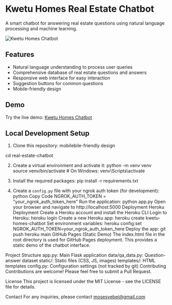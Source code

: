 # Kwetu Homes Real Estate Chatbot

A smart chatbot for answering real estate questions using natural language processing and machine learning.

![Kwetu Homes Chatbot](static/images/screenshot.png)

## Features

- Natural language understanding to process user queries
- Comprehensive database of real estate questions and answers
- Responsive web interface for easy interaction
- Suggestion buttons for common questions
- Mobile-friendly design

## Demo

Try the live demo: [Kwetu Homes Chatbot](https://moses-y.github.io/real-estate-chatbot)

## Local Development Setup

1. Clone this repository:
mobilebile-friendly design


cd real-estate-chatbot


2. Create a virtual environment and activate it:
python -m venv venv
source venv/bin/activate # On Windows: venv\Scripts\activate


3. Install the required packages:
pip install -r requirements.txt


4. Create a `config.py` file with your ngrok auth token (for development):
python
Copy Code
NGROK_AUTH_TOKEN = "your_ngrok_auth_token_here"
Run the application:
python app.py
Open your browser and navigate to http://localhost:5000
Deployment
Heroku Deployment
Create a Heroku account and install the Heroku CLI
Login to Heroku:
heroku login
Create a new Heroku app:
heroku create kwetu-homes-chatbot
Set environment variables:
heroku config:set NGROK_AUTH_TOKEN=your_ngrok_auth_token_here
Deploy the app:
git push heroku main
GitHub Pages (Static Demo)
The index.html file in the root directory is used for GitHub Pages deployment. This provides a static demo of the chatbot interface.

Project Structure
app.py: Main Flask application
data/qa_data.py: Question-answer dataset
static/: Static files (CSS, JS, images)
templates/: HTML templates
config.py: Configuration settings (not tracked by git)
Contributing
Contributions are welcome! Please feel free to submit a Pull Request.

License
This project is licensed under the MIT License - see the LICENSE file for details.

Contact
For any inquiries, please contact mosesyebei@gmail.com